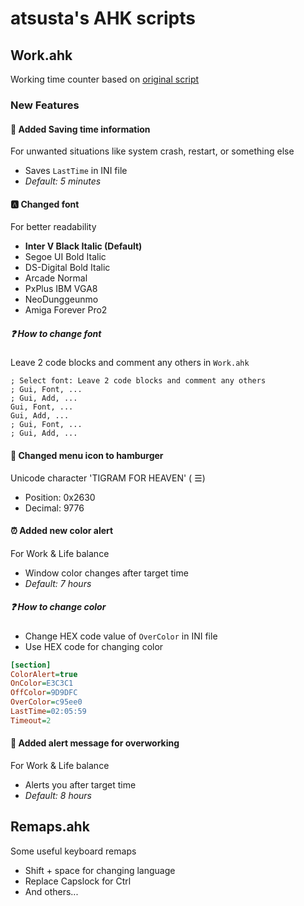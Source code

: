 # atsusta's AHK scripts

## Work.ahk
Working time counter based on [original script](https://neilblr.com/post/58757345346)

### New Features

#### 📝 Added Saving time information 
For unwanted situations like system crash, restart, or something else
* Saves `LastTime` in INI file
* _Default: 5 minutes_

#### 🅰️ Changed font
For better readability
* **Inter V Black Italic (Default)**
* Segoe UI Bold Italic
* DS-Digital Bold Italic
* Arcade Normal
* PxPlus IBM VGA8
* NeoDunggeunmo
* Amiga Forever Pro2

##### ❓ How to change font
Leave 2 code blocks and comment any others in `Work.ahk`

```ahk
; Select font: Leave 2 code blocks and comment any others
; Gui, Font, ...
; Gui, Add, ...
Gui, Font, ...
Gui, Add, ...
; Gui, Font, ...
; Gui, Add, ...
```

#### 🍔 Changed menu icon to hamburger
Unicode character 'TIGRAM FOR HEAVEN' (	☰)
* Position: 0x2630
* Decimal: 9776

#### ⏰ Added new color alert
For Work & Life balance
* Window color changes after target time
* _Default: 7 hours_

##### ❓ How to change color
* Change HEX code value of `OverColor` in INI file
* Use HEX code for changing color

```ini
[section]
ColorAlert=true
OnColor=E3C3C1
OffColor=9D9DFC
OverColor=c95ee0
LastTime=02:05:59
Timeout=2
```

#### 💬 Added alert message for overworking
For Work & Life balance
* Alerts you after target time
* _Default: 8 hours_

## Remaps.ahk
Some useful keyboard remaps
* Shift + space for changing language
* Replace Capslock for Ctrl
* And others...
